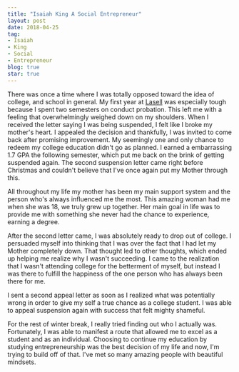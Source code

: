 ```yaml
---
title: "Isaiah King A Social Entrepreneur"
layout: post
date: 2018-04-25
tag:
- Isaiah
- King
- Social
- Entrepreneur
blog: true
star: true
---
```


There was once a time where I was totally opposed toward the idea of college,
and school in general. My first year at [Lasell](http://lasell.edu) was especially tough because I
spent two semesters on conduct probation. This left me with a feeling that
overwhelmingly weighed down on my shoulders. When I received the letter saying I
was being suspended, I felt like I broke my mother's heart. I appealed the
decision and thankfully, I was invited to come back after promising improvement.
My seemingly one and only chance to redeem my college education didn't go as
planned. I earned a embarrassing 1.7 GPA the following semester, which put me
back on the brink of getting suspended again. The second suspension letter came
right before Christmas and couldn't believe that I've once again put my Mother
through this.

All throughout my life my mother has been my main support system and the person
who's always influenced me the most. This amazing woman had me when she was 18,
we truly grew up together. Her main goal in life was to provide me with something
she never had the chance to experience, earning a degree.

After the second letter came, I was absolutely ready to drop out of college. I
persuaded myself into thinking that I was over the fact that I had let my Mother
completely down. That thought led to other thoughts, which ended up helping me
realize why I wasn't succeeding. I came to the realization that I wasn't attending
college for the betterment of myself, but instead I was there to fulfill the
happiness of the one person who has always been there for me.

I sent a second appeal letter as soon as I realized what was potentially wrong
in order to give my self a true chance as a college student. I was able to appeal
suspension again with success that felt mighty shameful.

For the rest of winter break, I really tried finding out who I actually was.
Fortunately, I was able to manifest a route that allowed me to excel as a student
and as an individual. Choosing to continue my education by studying entrepreneurship
was the best decision of my life and now, I'm trying to build off of that. I've
met so many amazing people with beautiful mindsets.
